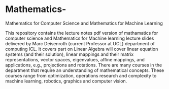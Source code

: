 # Mathematics-
Mathematics for Computer Science and Mathematics for Machine Learning


This repository contains the lecture notes pdf version of mathamatics for computer science and Mathematics for Machine learning lecture slides delivered by Marc Deisenroth (current Professor at UCL) department of computing ICL. It covers part on Linear Algebra will
cover linear equation systems (and their solution), linear mappings and their matrix representations, vector spaces, eigenvalues, affine mappings, and applications, e.g., projections and rotations.
There are many courses in the department that require an understanding of mathematical
concepts. These courses range from optimization, operations research and
complexity to machine learning, robotics, graphics and computer vision. 

